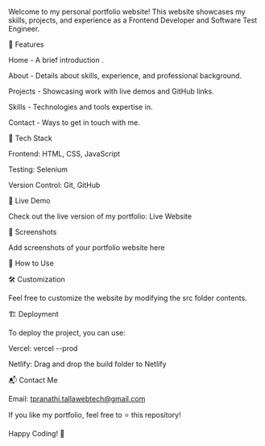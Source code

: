 Welcome to my personal portfolio website! This website showcases my skills, projects, and experience as a Frontend Developer and Software Test Engineer.

🌟 Features

Home - A brief introduction .

About - Details about  skills, experience, and professional background.

Projects - Showcasing work with live demos and GitHub links.

Skills - Technologies and tools  expertise in.

Contact - Ways to get in touch with me.

🔧 Tech Stack

Frontend: HTML, CSS, JavaScript

Testing: Selenium

Version Control: Git, GitHub


🚀 Live Demo

Check out the live version of my portfolio: Live Website

📸 Screenshots

Add screenshots of your portfolio website here

📜 How to Use



🛠️ Customization

Feel free to customize the website by modifying the src folder contents.

🏗️ Deployment

To deploy the project, you can use:

Vercel: vercel --prod

Netlify: Drag and drop the build folder to Netlify

📬 Contact Me

Email: tpranathi.tallawebtech@gmail.com

If you like my portfolio, feel free to ⭐ this repository!

Happy Coding! 🚀



